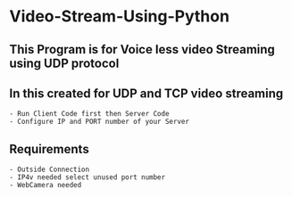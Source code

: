 # Video-Stream-Using-Python

This Program is for Voice less video Streaming using UDP protocol 
-------
## In this created for UDP and TCP video streaming
    - Run Client Code first then Server Code
    - Configure IP and PORT number of your Server
## Requirements
    - Outside Connection 
    - IP4v needed select unused port number
    - WebCamera needed

